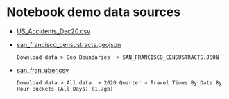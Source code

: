 # Notebook demo data sources

* [US_Accidents_Dec20.csv](https://www.kaggle.com/sobhanmoosavi/us-accidents?select=US_Accidents_Dec20.csv)
* [san_francisco_censustracts.geojson](https://movement.uber.com/explore/san_francisco/travel-times/query?lang=en-US&si=1277&ti=&ag=censustracts&dt[tpb]=ALL_DAY&dt[wd;]=1,2,3,4,5,6,7&dt[dr][sd]=2020-03-01&dt[dr][ed]=2020-03-31&cd=&sa;=&sdn=&lat.=37.7749295&lng.=-122.4547777&z.=12)

    `Download data > Geo Boundaries  > SAN_FRANCISCO_CENSUSTRACTS.JSON`
* [san_fran_uber.csv](https://movement.uber.com/explore/san_francisco/travel-times/query?lang=en-US&si=1277&ti=&ag=censustracts&dt[tpb]=ALL_DAY&dt[wd;]=1,2,3,4,5,6,7&dt[dr][sd]=2020-03-01&dt[dr][ed]=2020-03-31&cd=&sa;=&sdn=&lat.=37.7749295&lng.=-122.4547777&z.=12)

    `Download data > All data  > 2020 Quarter > Travel Times By Date By Hour Buckets (All Days) (1.7gb)`
